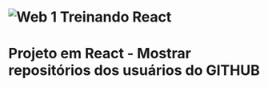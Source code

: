 # ![Web 1](https://encrypted-tbn0.gstatic.com/images?q=tbn:ANd9GcSPb_LpFrUtpiedrq8VCkPKcVWvxFz1b9q4bg&usqp=CAU) Treinando React

# Projeto em React - Mostrar repositórios dos usuários do GITHUB